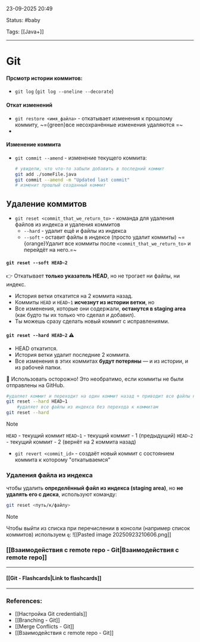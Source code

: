 
23-09-2025 20:49

Status: #baby

Tags: [[Java+]]

---
# Git



#### Прсмотр истории коммитов:

- `git log` (`git log --oneline --decorate`)



#### Откат изменений

- `git restore <имя_файла>` - откатывает изменения к прошлому коммиту, ~={green}все несохранённые изменения удаляются =~
- 


#### Изменение коммита

- `git commit --amend` - изменение текущего коммита:
	```bash
	# увидели, что что-то забыли добавить в последний коммит
	git add ./someFile.java
	git commit --amend -m "Updated last commit"
	# изменит прошлый созданный коммит
	```


## Удаление коммитов

- `git reset <commit_that_we_return_to>` - команда для удаления файлов из индекса и удаления коммитов 
	- `--hard` - удалит ещё и файлы из индекса
	- `--soft` - оставит файлы в индексе (просто удалит коммиты)
	~={orange}Удалит все коммиты после `<commit_that_we_return_to>` и перейдёт на него.=~

#### `git reset --soft HEAD~2`

👉 Откатывает **только указатель HEAD**, но не трогает ни файлы, ни индекс.

- История ветки откатится на 2 коммита назад.
- Коммиты `HEAD` и `HEAD~1` **исчезнут из истории ветки**, но
- Все изменения, которые они содержали, **останутся в staging area** (как будто ты их только что сделал и добавил). 
- Ты можешь сразу сделать новый коммит с исправлениями.

#### `git reset --hard HEAD~2` ⚠️

- HEAD откатится.
- История ветки удалит последние 2 коммита.
- Все изменения в этих коммитах **будут потеряны** — и из истории, и из рабочей папки.

📌 Использовать осторожно! Это необратимо, если коммиты не были отправлены на GitHub.

```bash
#удаляет коммит и переходит на один коммит назад + приводит все файлы к состоянию прошлого коммита
git reset --hard HEAD~1
	#удаляет все файлы из индекса без перехода к коммитам
git reset --hard 
```
	
> [!note]
> `HEAD` - текущий коммит
> `HEAD~1` - текущий коммит - 1 (предыдущий)
> `HEAD~2` - текущий коммит - 2 (вернёт на 2 коммита назад)
	
	
- `git revert <commit_id>` - создаёт новый коммит с состоянием коммита к которому "откатываемся" 


### Удаления файла из индекса

чтобы удалить **определённый файл из индекса (staging area)**, но **не удалять его с диска**, используют команду:

```bash
git reset <путь/к/файлу>
```



> [!note]
> Чтобы выйти из списка при перечислении в консоли (например список коммитов) используем `q`:
> ![[Pasted image 20250923210606.png]]
> 



### [[Взаимодействия с remote repo - Git|Взаимодействия с remote repo]]


----
#### [[Git - Flashcards|Link to flashcards]]



---
### References:

- [[Настройка Git credentials]]
- [[Branching - Git]]
- [[Merge Conflicts - Git]]
- [[Взаимодействия с remote repo - Git]]
